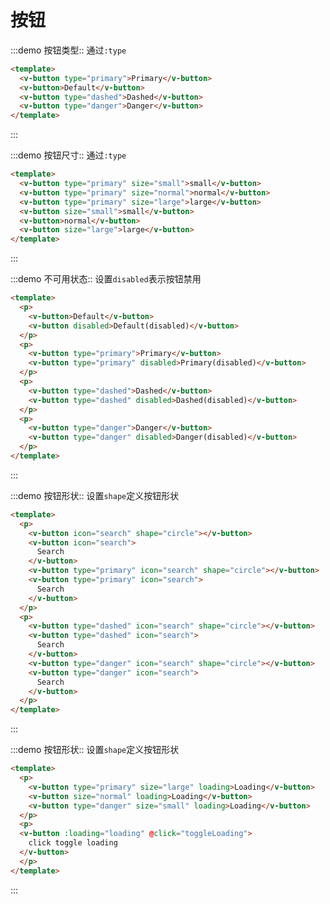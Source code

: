 # 按钮

:::demo 按钮类型:: 通过`:type`
```html
<template>
  <v-button type="primary">Primary</v-button>
  <v-button>Default</v-button>
  <v-button type="dashed">Dashed</v-button>
  <v-button type="danger">Danger</v-button>
</template>
```
:::


:::demo 按钮尺寸:: 通过`:type`
```html
<template>
  <v-button type="primary" size="small">small</v-button>
  <v-button type="primary" size="normal">normal</v-button>
  <v-button type="primary" size="large">large</v-button>
  <v-button size="small">small</v-button>
  <v-button>normal</v-button>
  <v-button size="large">large</v-button>
</template>
```
:::

:::demo 不可用状态:: 设置`disabled`表示按钮禁用
```html
<template>
  <p>
    <v-button>Default</v-button>
    <v-button disabled>Default(disabled)</v-button>
  </p>
  <p>
    <v-button type="primary">Primary</v-button>
    <v-button type="primary" disabled>Primary(disabled)</v-button>
  </p>
  <p>
    <v-button type="dashed">Dashed</v-button>
    <v-button type="dashed" disabled>Dashed(disabled)</v-button>
  </p>
  <p>
    <v-button type="danger">Danger</v-button>
    <v-button type="danger" disabled>Danger(disabled)</v-button>
  </p>
</template>
```
:::

:::demo 按钮形状:: 设置`shape`定义按钮形状
```html
<template>
  <p>
    <v-button icon="search" shape="circle"></v-button>
    <v-button icon="search">
      Search
    </v-button>
    <v-button type="primary" icon="search" shape="circle"></v-button>
    <v-button type="primary" icon="search">
      Search
    </v-button>
  </p>
  <p>
    <v-button type="dashed" icon="search" shape="circle"></v-button>
    <v-button type="dashed" icon="search">
      Search
    </v-button>
    <v-button type="danger" icon="search" shape="circle"></v-button>
    <v-button type="danger" icon="search">
      Search
    </v-button>
  </p>
</template>
```
:::

:::demo 按钮形状:: 设置`shape`定义按钮形状
```html
<template>
  <p>
    <v-button type="primary" size="large" loading>Loading</v-button>
    <v-button size="normal" loading>Loading</v-button>
    <v-button type="danger" size="small" loading>Loading</v-button>
  </p>
  <p>
  <v-button :loading="loading" @click="toggleLoading">
    click toggle loading
  </v-button>
  </p>
</template>
```
:::

<script>
export default {
  data() {
    return {
      loading: true,
    };
  },
  methods: {
    toggleLoading(){
      console.log('ok');
      this.loading = !this.loading;
    }
  },
}
</script>
